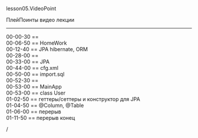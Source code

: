 
lesson05.VideoPoint  

ПлейПоинты видео лекции  


---  
00-00-30 ==   
00-06-50 == HomeWork   
00-12-40 == JPA hibernate, ORM    
00-28-00 ==     
00-33-00 == JPA      
00-44-00 == cfg.xml    
00-50-00 == import.sql    
00-52-30 ==     
00-53-00 == MainApp    
00-53-00 == class User    
01-02-50 == геттеры/сеттеры и конструктор для JPA    
01-04-50 == @Column, @Table    
01-06-00 == перерыв    
01-11-50 == перерыв конец    








/